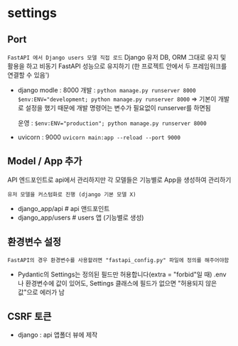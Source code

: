 # settings

## Port 
`FastAPI 에서 Django users 모델 직접 로드`
Django 유저 DB, ORM 그대로 유지 및 활용을 하고
비동기 FastAPI 성능으로 유지하기
(한 프로젝트 안에서 두 프레임워크를 연결할 수 있음')

 - django modle : 8000
   개발 : `python manage.py runserver 8000`
         `$env:ENV="development; python manage.py runserver 8000`
         => 기본이 개발로 설정을 했기 때문에 개발 명령어는 변수가 필요없이 runserver를 하면됨

   운영 : `$env:ENV="production"; python manage.py runserver 8000`

    
 - uvicorn : 9000
    `uvicorn main:app --reload --port 9000`
    
## Model / App 추가
API 엔드포인트로 api에서 관리하지만 각 모델들은 기능별로 App을 생성하여 관리하기

`유저 모델을 커스텀화로 진행 (django 기본 모델 X)`
- django_app/api # api 앤드포인트
- django_app/users # users 앱 (기능별로 생성)

## 환경변수 설정
`FastAPI의 경우 환경변수를 사용할려면 "fastapi_config.py" 파일에 정의를 해주어야함`
 - Pydantic의 Settings는 정의된 필드만 허용합니다(extra = "forbid"일 때)
.env나 환경변수에 값이 있어도, Settings 클래스에 필드가 없으면 "허용되지 않은 값"으로 에러가 남

## CSRF 토큰
- django : api 앱폴더 뷰에 제작